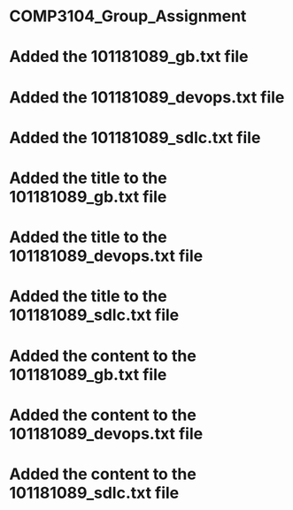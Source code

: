 # COMP3104_Group_Assignment


# Added the 101181089_gb.txt file
# Added the 101181089_devops.txt file
# Added the 101181089_sdlc.txt file

# Added the title to the 101181089_gb.txt file
# Added the title to the 101181089_devops.txt file
# Added the title to the 101181089_sdlc.txt file

# Added the content to the 101181089_gb.txt file
# Added the content to the 101181089_devops.txt file
# Added the content to the 101181089_sdlc.txt file
